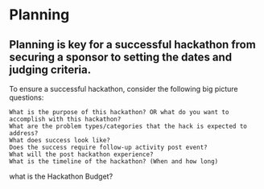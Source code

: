 # Planning
## Planning is key for a successful hackathon from securing a sponsor to setting the dates and judging criteria.

To ensure a successful hackathon, consider the following big picture questions:
 
	What is the purpose of this hackathon? OR what do you want to accomplish with this hackathon?
	What are the problem types/categories that the hack is expected to address?
	What does success look like?
	Does the success require follow-up activity post event?
	What will the post hackathon experience?
	What is the timeline of the hackathon? (When and how long)
  what is the Hackathon Budget?


